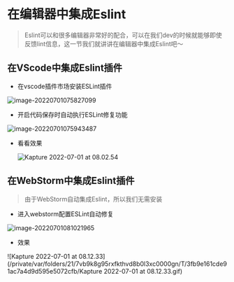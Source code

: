# 在编辑器中集成Eslint

> Eslint可以和很多编辑器非常好的配合，可以在我们dev的时候就能够即使反馈lint信息，这一节我们就讲讲在编辑器中集成Eslint吧～

## 在VScode中集成Eslint插件

- 在vscode插件市场安装ESLint插件

![image-20220701075827099](https://tva1.sinaimg.cn/large/e6c9d24egy1h3r3jjpaxuj212j0u0jxu.jpg)

- 开启代码保存时自动执行ESLint修复功能

![image-20220701075943487](https://tva1.sinaimg.cn/large/e6c9d24egy1h3r3kvcyy8j218e0o679i.jpg)

- 看看效果

  ![Kapture 2022-07-01 at 08.02.54](https://tva1.sinaimg.cn/large/e6c9d24egy1h3r3p90wuyg213d0u0adp.gif)

## 在WebStorm中集成Eslint插件

> 由于WebStorm自动集成Eslint，所以我们无需安装

- 进入webstorm配置ESLint自动修复

![image-20220701081021965](https://tva1.sinaimg.cn/large/e6c9d24egy1h3r3vxs790j215p0u00vk.jpg)

- 效果

![Kapture 2022-07-01 at 08.12.33](/private/var/folders/21/7vb9k8g95rxfkthvd8b0l3xc0000gn/T/3fb9e161cde91ac7a4d9d595e5072cfb/Kapture 2022-07-01 at 08.12.33.gif)

